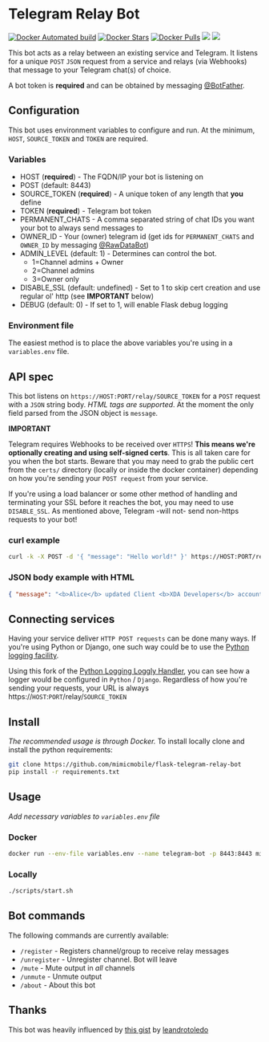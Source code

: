 # Telegram Relay Bot

[![Docker Automated build](https://img.shields.io/docker/automated/mimicmobile/flask-telegram-relay-bot.svg)](https://hub.docker.com/r/mimicmobile/flask-telegram-relay-bot/)
[![Docker Stars](https://img.shields.io/docker/stars/mimicmobile/flask-telegram-relay-bot.svg)](https://hub.docker.com/r/mimicmobile/flask-telegram-relay-bot/)
[![Docker Pulls](https://img.shields.io/docker/pulls/mimicmobile/flask-telegram-relay-bot.svg)](https://hub.docker.com/r/mimicmobile/flask-telegram-relay-bot/)
[![](https://images.microbadger.com/badges/image/mimicmobile/flask-telegram-relay-bot.svg)](https://microbadger.com/images/mimicmobile/flask-telegram-relay-bot "Get your own image badge on microbadger.com")
[![](https://images.microbadger.com/badges/commit/mimicmobile/flask-telegram-relay-bot.svg)](https://microbadger.com/images/mimicmobile/flask-telegram-relay-bot "Get your own commit badge on microbadger.com")

This bot acts as a relay between an existing service and Telegram.  It listens for a unique `POST` `JSON` request from a service and relays (via Webhooks) that message to your Telegram chat(s) of choice.

A bot token is **required** and can be obtained by messaging [@BotFather](https://telegram.me/BotFather).

## Configuration
This bot uses environment variables to configure and run.  At the minimum, `HOST`, `SOURCE_TOKEN` and `TOKEN` are required.

### Variables
* HOST (**required**) - The FQDN/IP your bot is listening on
* POST (default: 8443)
* SOURCE_TOKEN (**required**) - A unique token of any length that **you** define
* TOKEN (**required**) - Telegram bot token
* PERMANENT_CHATS - A comma separated string of chat IDs you want your bot to always send messages to
* OWNER_ID - Your (owner) telegram id (get ids for `PERMANENT_CHATS` and `OWNER_ID` by messaging [@RawDataBot](https://telegram.me/RawDataBot))
* ADMIN_LEVEL (default: 1) - Determines can control the bot.
  * 1=Channel admins + Owner
  * 2=Channel admins
  * 3=Owner only
* DISABLE_SSL (default: undefined) - Set to 1 to skip cert creation and use regular ol' http (see **IMPORTANT** below)
* DEBUG (default: 0) - If set to 1, will enable Flask debug logging

### Environment file
The easiest method is to place the above variables you're using in a `variables.env` file.

## API spec
This bot listens on `https://HOST:PORT/relay/SOURCE_TOKEN` for a `POST` request with a `JSON` string body.  _HTML tags are supported_.
At the moment the only field parsed from the JSON object is `message`.

**IMPORTANT**
 
   Telegram requires Webhooks to be received over `HTTPS`! **This means we're optionally creating and using self-signed certs**.  This is all taken care for you when the bot starts.  Beware that you may need to grab the public cert from the `certs/` directory (locally or inside the docker container) depending on how you're sending your `POST request` from your service.

If you're using a load balancer or some other method of handling and terminating your SSL before it reaches the bot, you may need to use `DISABLE_SSL`.  As mentioned above, Telegram -will not- send non-https requests to your bot!

### curl example
```bash
curl -k -X POST -d '{ "message": "Hello world!" }' https://HOST:PORT/relay/SOURCE_TOKEN
```
### JSON body example with HTML
```json
{ "message": "<b>Alice</b> updated Client <b>XDA Developers</b> account permissions: <code>ADDRESS</code>" }
```

## Connecting services
Having your service deliver `HTTP POST requests` can be done many ways.  If you're using Python or Django, one such way could be to use the [Python logging facility](https://docs.python.org/3/library/logging.html).

Using this fork of the [Python Logging Loggly Handler](https://github.com/mimicmobile/loggly-python-handler), you can see how a logger would be configured in `Python` / `Django`.
Regardless of how you're sending your requests, your URL is always https://`HOST`:`PORT`/relay/`SOURCE_TOKEN`

## Install
_The recommended usage is through Docker._  To install locally clone and install the python requirements:
```bash
git clone https://github.com/mimicmobile/flask-telegram-relay-bot
pip install -r requirements.txt
```

## Usage
*Add necessary variables to `variables.env` file*
### Docker
```bash
docker run --env-file variables.env --name telegram-bot -p 8443:8443 mimicmobile/flask-telegram-relay-bot
```
### Locally
```bash
./scripts/start.sh
```

## Bot commands
The following commands are currently available:
* `/register` - Registers channel/group to receive relay messages
* `/unregister` - Unregister channel.  Bot will leave
* `/mute` - Mute output in _all_ channels
* `/unmute` - Unmute output
* `/about` - About this bot

## Thanks
This bot was heavily influenced by [this gist](https://gist.github.com/leandrotoledo/4e9362acdc5db33ae16c) by [leandrotoledo](https://github.com/leandrotoledo)
